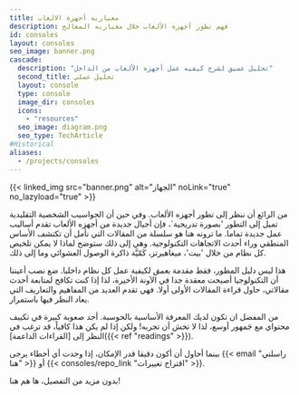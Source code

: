 ```yaml
---
title: معياريه أجهزة الالعاب
description: فهم تطور أجهزه الألعاب خلال معياريه المعالج
id: consoles
layout: consoles
seo_image: banner.png
cascade:
  description: "تحليل عميق لشرح كيفيه عمل أجهزه الألعاب من الداخل"
  second_title: تحليل عملي
  layout: console
  type: console
  image_dir: consoles
  icons:
    - "resources"
  seo_image: diagram.png
  seo_type: TechArticle
#Historical
aliases:
  - /projects/consoles
---
```


{{< linked_img src="banner.png" alt="الجهاز" noLink="true" no_lazyload="true" >}}

من الرائع أن ننظر إلى تطور أجهزه الألعاب. وفي حين أن الحواسيب الشخصية التقليدية تميل إلى التطور 'بصورة تدريجية`، فإن أجيال جديدة من أجهزه الألعاب تقدم أساليب عمل جديدة تماما. ما ترونه هنا هو سلسلة من المقالات التي نأمل أن تكتشف الأساس المنطقي وراء أحدث الاتجاهات التكنولوجية. وهي إلى ذلك ستوضح لماذا لا يمكن تلخيص كل نظام من خلال 'بيت'، ميغاهيرتز، كَمّيَّة ذاكرة الوصول العشوائي وما إلى ذلك.

هذا ليس دليل المطور، فقط مقدمة *بعمق* لكيفية عمل كل نظام داخليا. ضع نصب أعيننا أن التكنولوجيا أصبحت معقدة جدا في الآونة الأخيرة، لذا إذا كنت تكافح لمتابعة أحدث مقالاتي، حاول قراءة المقالات الأولى أولا. فهي تقدم العديد من المفاهيم والتعاريف التي يعاد النظر فيها باستمرار.

من المفضل ان تكون لديك المعرفة الأساسية بالحوسبة. أجد صعوبة كبيرة في تكييف محتواي مع جَمهور أوسع، لذا لا تخش أن تجربه! ولكن إذا لم يكن هذا كافياً، قد ترغب في النظر إلى [القراءات الداعمة]({{< ref "readings" >}}).

بينما أحاول أن أكون دقيقا قدر الإمكان، إذا وجدت أي أخطاء يرجى {{< email "راسلني هنا" >}} أو {{< consoles/repo_link "اقتراح تغييرات" >}}.

بدون مزيد من التفصيل، ها هم هنا!
